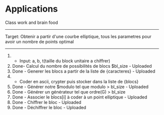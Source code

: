 # Applications
Class work and brain food
____________________________________________________________________________________________________________
Target: Obtenir a partir d'une courbe elliptique, tous les parametres pour avoir un nombre de points optimal
____________________________________________________________________________________________________________
1) - Input: a, b, t(taille du block unitaire a chiffrer) 
2) Done- Calcul du nombre de possibilités de blocs $bl_size - Uploaded
3) Done - Generer les blocs a partir de la liste de {caracteres} - Uploaded
4) - Coder en ascii, crypter puis stocker dans la liste de {blocs}
5) Done - Générer notre $modulo tel que modulo > bl_size - Uploaded
6) Done - Générer un générateur tel que ordre(G) > bl_size
7) Done - Associer le blocs[i] à coder à un point elliptique - Uploaded
8) Done - Chiffrer le bloc - Uploaded
9) Done - Déchiffrer le bloc - Uploaded
